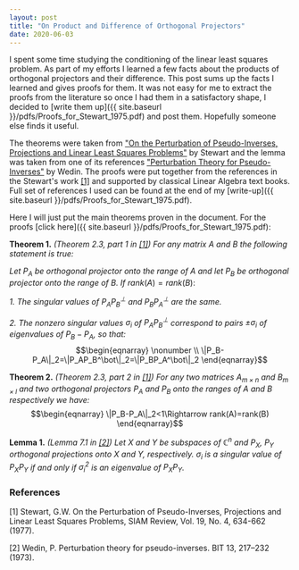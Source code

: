 ```yaml
---
layout: post
title: "On Product and Difference of Orthogonal Projectors"
date: 2020-06-03
---
```


I spent some time studying the conditioning of the linear least squares problem. As part of my efforts I learned a few facts about the products of orthogonal projectors and their difference. This post sums up the facts I learned and gives proofs for them. It was not easy for me to extract the proofs from the literature so once I had them in a satisfactory shape, I decided to [write them up]({{ site.baseurl }}/pdfs/Proofs_for_Stewart_1975.pdf) and post them. Hopefully someone else finds it useful. 

The theorems were taken from ["On  the  Perturbation  of  Pseudo-Inverses,  Projections  and Linear Least Squares Problems"](https://www.jstor.org/stable/pdf/2030248.pdf?casa_token=joldR17HLX4AAAAA:1KRftBiKtATt3TK3qkAIzN7re2ViU5cOpiBzTkv9Knrr9cGaT4k9vB525P1ANvlEOnMQwmwEbiNpZSSwoDE1Av9na4l_pvunCoWEnIw3jpmdgU2Dcb8jog) by Stewart and the lemma was taken from one of its references ["Perturbation Theory for Pseudo-Inverses"](https://link.springer.com/article/10.1007/BF01933494) by Wedin. The proofs were put together from the references in the Stewart's work [[1]](#1) and supported by classical Linear Algebra text books. Full set of references I used can be found at the end of my [write-up]({{ site.baseurl }}/pdfs/Proofs_for_Stewart_1975.pdf).

Here I will just put the main theorems proven in the document. For the proofs [click here]({{ site.baseurl }}/pdfs/Proofs_for_Stewart_1975.pdf):


**Theorem 1.** *(Theorem 2.3, part 1 in [[1]](#1))*
*For any matrix $A$ and $B$ the following statement is true:* 

*Let $P_A$ be orthogonal projector onto the range of $A$ and let $P_B$ be orthogonal projector onto the range of $B$.* 
*If* $rank(A) = rank(B)$: 


*1. The singular values of $P_AP_B^\bot$ and $P_BP_A^\bot$ are the same.*

*2. The nonzero singular values $\sigma_i$ of $P_AP_B^\bot$ correspond to pairs $\pm\sigma_i$ of eigenvalues of $P_B-P_A$, so that:*
$$\begin{eqnarray}
\nonumber \\
\|P_B-P_A\|_2=\|P_AP_B^\bot\|_2=\|P_BP_A^\bot\|_2
\end{eqnarray}$$



**Theorem 2.** *(Theorem 2.3, part 2 in [[1]](#1))*
*For any two matrices $A_{m \times n}$ and $B_{m \times l}$ and two orthogonal projectors $P_A$ and $P_B$ onto the ranges of $A$ and $B$ respectively we have:*
$$\begin{eqnarray}
\|P_B-P_A\|_2<1\Rightarrow rank(A)=rank(B)
\end{eqnarray}$$


**Lemma 1.** *(Lemma 7.1 in [[2]](#2))*
*Let $X$ and $Y$ be subspaces of $\mathbb C^n$ and $P_X$, $P_Y$ orthogonal projections onto $X$ and $Y$, respectively. $\sigma_i$ is a singular value of $P_XP_Y$ if and only if $\sigma_i^2$ is an eigenvalue of $P_XP_Y$.* 


### References
<a id="1">[1]</a> 
Stewart, G.W. On the Perturbation of Pseudo-Inverses, Projections and Linear Least Squares Problems, SIAM Review, Vol. 19, No. 4, 634-662 (1977). 

<a id="1">[2]</a>
Wedin, P. Perturbation theory for pseudo-inverses. BIT 13, 217–232 (1973). 